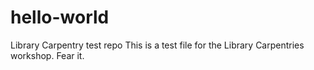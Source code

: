 # hello-world
Library Carpentry test repo
This is a test file for the Library Carpentries workshop. Fear it.
